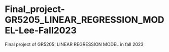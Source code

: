 # Final_project-GR5205_LINEAR_REGRESSION_MODEL-Lee-Fall2023
Final project of GR5205: LINEAR REGRESSION MODEL in fall 2023
